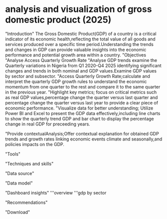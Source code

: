 # analysis and visualization of gross domestic product (2025)
"Introduction"
The Gross Domestic Product(GDP) of a country is a critical indicator of its economic health,reflecting the total value of all goods and services produced over a specific time period.Understanding the trends and changes in GDP can provide valuable insights into the economic performance and potential growth area within a country. 
"Objectives
"Analyse Access Quarterly Growth Rate
"Analyse GDP trends examine the Quarterly variations in Nigeria from Q1 2020-Q4 2025 identifying significant changes and trends in both nominal and GDP values.Examine GDP values by sector and subsector.
"Access Quarterly Growth Rate;calculate and interpret the quarterly GDP growth rules to understand the economic momentum from one quarter to the rest and compare it to the same quarter in the previous year.
"Highlight key metrics; focus on critical metrics such as real GDP values,percentage change the quarter versus last quarter and percentage change the quarter versus last year to provide a clear piece of economic performance.
"Visualize data for better understanding; Utilize Power BI and Excel to present the GDP data effectively,including line charts to show the quarterly trend GDP and bar chart to display the percentage change in real GDP for preceeding years.

"Provide contextualAnalysis;Offer contextual explanation for obtained GDP trends and growth rates linking economic events climate and seasonally,and policies impacts on the GDP. 


"Tools"

"Techniques and skills"

"Data source"

"Data model"

"Dashboard insights"
'''overview
'''gdp by sector

"Recommendations"

"Download"

